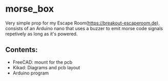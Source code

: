 # morse_box

Very simple prop for my Escape Room(https://breakout-escaperoom.de), consists of an Arduino nano that uses a buzzer to emit morse code signals repetively as long as it's powered.

## Contents:
* FreeCAD: mount for the pcb 
* Kikad: Diagrams and pcb layout
* Arduino program
